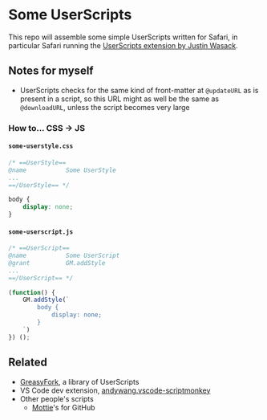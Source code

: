 # Some UserScripts

This repo will assemble some simple UserScripts written for Safari, in particular Safari running the [UserScripts extension by Justin Wasack](https://github.com/quoid/userscripts).

## Notes for myself

- UserScripts checks for the same kind of front-matter at `@updateURL` as is present in a script, so this URL might as well be the same as `@downloadURL`, unless the script becomes very large

### How to... CSS → JS

#### `some-userstyle.css`

```css
/* ==UserStyle==
@name           Some UserStyle
...
==/UserStyle== */

body {
    display: none;
}
```

#### `some-userscript.js`

```js
/* ==UserScript==
@name           Some UserScript
@grant          GM.addStyle
...
==/UserScript== */

(function() {
    GM.addStyle(`
        body {
            display: none;
        }
    `)
}) ();
```

## Related

- [GreasyFork](https://greasyfork.org/en/scripts), a library of UserScripts
- VS Code dev extension, [andywang.vscode-scriptmonkey](https://marketplace.visualstudio.com/items?itemName=andywang.vscode-scriptmonkey)
- Other people's scripts
    - [Mottie](https://github.com/Mottie/GitHub-userscripts)'s for GitHub
